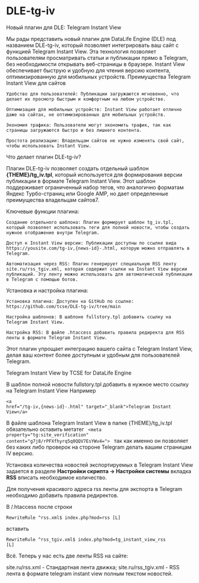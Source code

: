 # DLE-tg-iv

Новый плагин для DLE: Telegram Instant View

Мы рады представить новый плагин для DataLife Engine (DLE) под названием DLE-tg-iv, который позволяет интегрировать ваш сайт с функцией Telegram Instant View. Эта технология позволяет пользователям просматривать статьи и публикации прямо в Telegram, без необходимости открывать веб-страницы в браузере. Instant View обеспечивает быструю и удобную для чтения версию контента, оптимизированную для мобильных устройств.
Преимущества Telegram Instant View для сайтов

    Удобство для пользователей: Публикации загружаются мгновенно, что делает их просмотр быстрым и комфортным на любом устройстве.

    Оптимизация для мобильных устройств: Instant View работает отлично даже на сайтах, не оптимизированных для мобильных устройств.

    Экономия трафика: Пользователи могут экономить трафик, так как страницы загружаются быстро и без лишнего контента.

    Простота реализации: Владельцам сайтов не нужно изменять свой сайт, чтобы использовать Instant View.

Что делает плагин DLE-tg-iv?

Плагин DLE-tg-iv позволяет создать отдельный шаблон **{THEME}/tg_iv.tpl**, который используется для формирования версии публикации в формате Telegram Instant View. Этот шаблон поддерживает ограниченный набор тегов, что аналогично форматам Яндекс Турбо-страниц или Google AMP, но дает определенные преимущества владельцам сайтов7.

Ключевые функции плагина:

    Создание отдельного шаблона: Плагин формирует шаблон tg_iv.tpl, который позволяет использовать теги для полной новости, чтобы создать нужное отображение внутри Telegram.

    Доступ к Instant View версии: Публикации доступны по ссылке вида https://yousite.com/tg-iv,{news-id}-.html, которую можно отправлять в Telegram.

    Автоматизация через RSS: Плагин генерирует специальную RSS ленту site.ru/rss_tgiv.xml, которая содержит ссылки на Instant View версии публикаций. Эту ленту можно использовать для автоматической публикации в Telegram с помощью ботов.

Установка и настройка плагина:

    Установка плагина: Доступен на GitHub по ссылке: https://github.com/tcse/DLE-tg-iv/tree/main

    Настройка шаблонов: В шаблоне fullstory.tpl добавить ссылку на Telegram Instant View.

    Настройка RSS: В файле .htaccess добавить правила редиректа для RSS ленты в формате Telegram Instant View.

Этот плагин упрощает интеграцию вашего сайта с Telegram Instant View, делая ваш контент более доступным и удобным для пользователей Telegram.

Telegram Instant View by TCSE for DataLife Engine

В шаблон полной новости fullstory.tpl добавить в нужное место ссылку на Telegram Instant View
Например
		<pre><code>&lt;a href="/tg-iv,{news-id}-.html" target="_blank">Telegram Instant View&lt;/a></code></pre>

В файле шаблона Telegram Instant View в папке {THEME}/tg_iv.tpl обязательно оставить метатег
<code>
&lt;meta property="tg:site_verification" content="g7j8/rPFXfhyrq5q0QQV7EsYWv4=">
</code>
так как именно он позволяет без каких либо проверок на стороне Telegram делать вашим страницам IV версию.

Установка количества новостей экспортируемых в Telegram Instant View задается в разделе **Настройки скрипта -> Настройки системы** вкладка **RSS** вписать необходимое количество.

Для получения красивого адреса rss ленты для экспорта в Telegram необходимо добавить правила редиректов.

В /.htaccess после строки

<code>RewriteRule ^rss.xml$ index.php?mod=rss [L]</code>

вставить

<code>RewriteRule ^rss_tgiv.xml$ index.php?mod=tg_instant_view_rss [L]</code>
  
Всё. Теперь у нас есть две ленты RSS на сайте:

site.ru/rss.xml - Стандартная лента движка;
site.ru/rss_tgiv.xml - RSS лента в формате telegram instant view полным текстом новостей.
